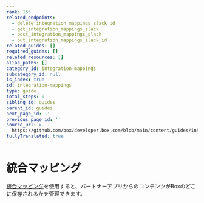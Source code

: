 ```yaml
---
rank: 155
related_endpoints:
  - delete_integration_mappings_slack_id
  - get_integration_mappings_slack
  - post_integration_mappings_slack
  - put_integration_mappings_slack_id
related_guides: []
required_guides: []
related_resources: []
alias_paths: []
category_id: integration-mappings
subcategory_id: null
is_index: true
id: integration-mappings
type: guide
total_steps: 0
sibling_id: guides
parent_id: guides
next_page_id: ''
previous_page_id: ''
source_url: >-
  https://github.com/box/developer.box.com/blob/main/content/guides/integration-mappings/index.md
fullyTranslated: true
---
```

# 統合マッピング

[統合マッピング][1]を使用すると、パートナーアプリからのコンテンツがBoxのどこに保存されるかを管理できます。

[1]: r://integration-mappings

[2]: https://support.box.com/hc/en-us/articles/4415585987859-Box-as-the-Content-Layer-for-Slack
